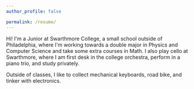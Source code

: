 ```yaml
---
author_profile: false

permalink: /resume/
---
```


Hi! I'm a Junior at Swarthmore College, a small school outside of Philadelphia, where I'm working towards a double major in Physics and Computer Science and take some extra courses in Math. I also play cello at Swarthmore, where I am first desk in the college orchestra, perform in a piano trio, and study privately. 

Outside of classes, I like to collect mechanical keyboards, road bike, and tinker with electronics.
